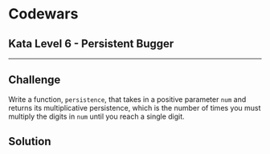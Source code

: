 # Codewars 
## Kata Level 6 - Persistent Bugger
--- 
## Challenge
Write a function, `persistence`, that takes in a positive parameter `num` and returns its multiplicative persistence, which is the number of times you must multiply the digits in `num` until you reach a single digit.

## Solution
```

```